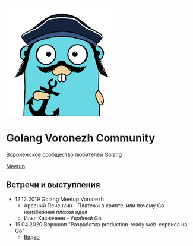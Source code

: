 ![Golang Voronezh Logo](images/logo.png)

# Golang Voronezh Community

Воронежское сообщество любителей Golang

[Meetup](https://www.meetup.com/ru-RU/Golang-Voronezh)

## Встречи и выступления

- 12.12.2019 Golang Meetup Voronezh
    - Арсений Печенкин - Платежи в крипте, или почему Go - неизбежная плохая идея
    - Илья Казначеев - Удобный Go
- 15.04.2020 Воркшоп "Разработка production-ready web-сервиса на Go"
    - [Видео](https://www.youtube.com/watch?v=UTWIskmGN5o)
